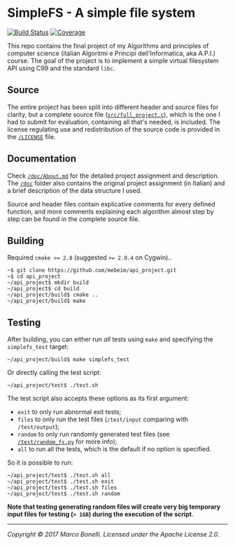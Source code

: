 SimpleFS - A simple file system
===============================

[![Build Status](https://travis-ci.org/mebeim/api_project.svg?branch=developing)](https://travis-ci.org/mebeim/api_project) [![Coverage](https://codecov.io/gh/mebeim/api_project/branch/developing/graph/badge.svg)](https://codecov.io/gh/mebeim/api_project)

This repo contains the final project of my Algorithms and principles of computer science (italian Algoritmi e Principi dell'Informatica, aka A.P.I.) course. The goal of the project is to implement a simple virtual filesystem API using C99 and the standard `libc`.

Source
------

The entire project has been split into different header and source files for clarity, but a complete source file ([`src/full_project.c`][1]), which is the one I had to submit for evaluation, containing all that's needed, is included. The license regulating use and redistribution of the source code is provided in the [`/LICENSE`][2] file.

Documentation
-------------

Check [`/doc/About.md`][3] for the detailed project assignment and description. The [`/doc`][4] folder also contains the original project assignment (in Italian) and a brief description of the data structure I used.

Source and header files contain explicative comments for every defined function, and more comments explaining each algorithm almost step by step can be found in the complete source file.

Building
--------

Required `cmake >= 2.8` (suggested `>= 2.8.4` on Cygwin)..

    ~$ git clone https://github.com/mebeim/api_project.git
    ~$ cd api_project
    ~/api_project$ mkdir build
    ~/api_project$ cd build
    ~/api_project/build$ cmake ..
    ~/api_project/build$ make

Testing
-------

After building, you can either run *all* tests using `make` and specifying the `simplefs_test` target:

    ~/api_project/build$ make simplefs_test

Or directly calling the test script:

    ~/api_project/test$ ./test.sh

The test script also accepts these options as its first argument:

 - `exit` to only run abnormal exit tests;
 - `files` to only run the test files (`/test/input` comparing with `/test/output`);
 - `random` to only run randomly generated test files (see [`/test/random_fs.py`][5] for more info);
 - `all` to run all the tests, which is the default if no option is specified.

So it is possible to run:

    ~/api_project/test$ ./test.sh all
    ~/api_project/test$ ./test.sh exit
    ~/api_project/test$ ./test.sh files
    ~/api_project/test$ ./test.sh random

**Note that testing generating random files will create very big temporary input files for testing (`> 1GB`) during the execution of the script**.

-----------------------------------------------------------------------------

*Copyright &copy; 2017 Marco Bonelli. Licensed under the Apache License 2.0.*

 [1]: https://github.com/mebeim/api_project/blob/master/src/full_project.c
 [2]: https://github.com/mebeim/api_project/blob/master/LICENSE
 [3]: https://github.com/mebeim/api_project/blob/master/doc/About.md
 [4]: https://github.com/mebeim/api_project/tree/master/doc
 [5]: https://github.com/mebeim/api_project/blob/master/test/random_fs.py
